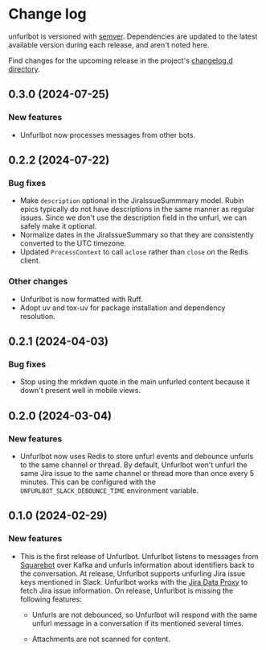 # Change log

unfurlbot is versioned with [semver](https://semver.org/).
Dependencies are updated to the latest available version during each release, and aren't noted here.

Find changes for the upcoming release in the project's [changelog.d directory](https://github.com/lsst-sqre/unfurlbot/tree/main/changelog.d/).

<!-- scriv-insert-here -->

<a id='changelog-0.3.0'></a>

## 0.3.0 (2024-07-25)

### New features

- Unfurlbot now processes messages from other bots.

<a id='changelog-0.2.2'></a>

## 0.2.2 (2024-07-22)

### Bug fixes

- Make `description` optional in the JiraIssueSummmary model. Rubin epics typically do not have descriptions in the same manner as regular issues. Since we don't use the description field in the unfurl, we can safely make it optional.
- Normalize dates in the JiraIssueSummary so that they are consistently converted to the UTC timezone.
- Updated `ProcessContext` to call `aclose` rather than `close` on the Redis client.

### Other changes

- Unfurlbot is now formatted with Ruff.
- Adopt uv and tox-uv for package installation and dependency resolution.

<a id='changelog-0.2.1'></a>

## 0.2.1 (2024-04-03)

### Bug fixes

- Stop using the mrkdwn quote in the main unfurled content because it down't present well in mobile views.

<a id='changelog-0.2.0'></a>

## 0.2.0 (2024-03-04)

### New features

- Unfurlbot now uses Redis to store unfurl events and debounce unfurls to the same channel or thread. By default, Unfurlbot won't unfurl the same Jira issue to the same channel or thread more than once every 5 minutes. This can be configured with the `UNFURLBOT_SLACK_DEBOUNCE_TIME` environment variable.

<a id='changelog-0.1.0'></a>

## 0.1.0 (2024-02-29)

### New features

- This is the first release of Unfurlbot. Unfurlbot listens to messages from [Squarebot](https://github.com/lsst-sqre/squarebot) over Kafka and unfurls information about identifiers back to the conversation. At release, Unfurlbot supports unfurling Jira issue keys mentioned in Slack. Unfurlbot works with the [Jira Data Proxy](https://github.com/lsst-sqre/jira-data-proxy) to fetch Jira issue information. On release, Unfurlbot is missing the following features:

  - Unfurls are not debounced, so Unfurlbot will respond with the same unfurl message in a conversation if its mentioned several times.

  - Attachments are not scanned for content.
